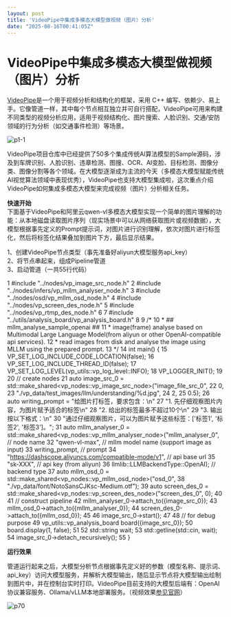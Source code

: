```yaml
---
layout: post
title: 'VideoPipe中集成多模态大模型做视频（图片）分析'
date: "2025-08-16T00:41:05Z"
---
```

VideoPipe中集成多模态大模型做视频（图片）分析
===========================

[VideoPipe](http://www.videopipe.cool/)是一个用于视频分析和结构化的框架，采用 C++ 编写、依赖少、易上手。它像管道一样，其中每个节点相互独立并可自行搭配，VideoPipe可用来构建不同类型的视频分析应用，适用于视频结构化、图片搜索、人脸识别、交通/安防领域的行为分析（如交通事件检测）等场景。

![p1-1](https://img2024.cnblogs.com/blog/104032/202508/104032-20250815075335531-431984243.png)

VideoPipe项目仓库中已经提供了50多个集成传统AI算法模型的Sample源码，涉及到车牌识别、人脸识别、违章检测、图搜、OCR、AI变脸、目标检测、图像分类、图像分割等各个领域。在大模型逐渐成为主流的今天（多模态大模型赋能传统AI视觉算法领域中表现优秀），VideoPipe也支持大模型集成啦，这次重点介绍VideoPipe如何集成多模态大模型来完成视频（图片）分析相关任务。

**快速开始**  
下面基于VideoPipe和阿里云qwen-vl多模态大模型实现一个简单的图片理解的功能：从本地磁盘读取图片序列（现实场景中可以从网络获取图片或视频数据），大模型根据事先定义的Prompt提示词，对图片进行识别理解，依次对图片进行标签化，然后将标签化结果叠加到图片下方，最后显示结果。

1、创建VideoPipe节点类型（事先准备好aliyun大模型服务api\_key）  
2、将节点串起来，组成Pipeline管道  
3、启动管道（一共55行代码）

 1 #include "../nodes/vp\_image\_src\_node.h"
 2 #include "../nodes/infers/vp\_mllm\_analyser\_node.h"
 3 #include "../nodes/osd/vp\_mllm\_osd\_node.h"
 4 #include "../nodes/vp\_screen\_des\_node.h"
 5 #include "../nodes/vp\_rtmp\_des\_node.h"
 6 
 7 #include "../utils/analysis\_board/vp\_analysis\_board.h"
 8 
 9 /\*
10 \* ## mllm\_analyse\_sample\_openai ##
11 \* image(frame) analyse based on Multimodal Large Language Model(from aliyun or other OpenAI-compatible api services).
12 \* read images from disk and analyse the image using MLLM using the prepared prompt.
13 \*/
14 int main() {
15     VP\_SET\_LOG\_INCLUDE\_CODE\_LOCATION(false);
16     VP\_SET\_LOG\_INCLUDE\_THREAD\_ID(false);
17 VP\_SET\_LOG\_LEVEL(vp\_utils::vp\_log\_level::INFO);
18 VP\_LOGGER\_INIT();
19 
20     // create nodes
21     auto image\_src\_0 = std::make\_shared<vp\_nodes::vp\_image\_src\_node>("image\_file\_src\_0", 
22                                                                     0, 
23                                                                     "./vp\_data/test\_images/llm/understanding/%d.jpg", 
24                                                                     2, 
25                                                                     0.5);
26     auto writing\_prompt = "给图片打标签，要求包含：\\n"
27                           "1\. 先仔细观察图片内容，为图片赋予适合的标签\\n"
28                           "2\. 给出的标签最多不超过10个\\n"
29                           "3\. 输出按以下格式：\\n"
30                           "通过仔细观察图片，可以为图片赋予这些标签：\['标签1', '标签2', '标签3'\]。";
31     auto mllm\_analyser\_0 = std::make\_shared<vp\_nodes::vp\_mllm\_analyser\_node>("mllm\_analyser\_0",  // node name
32                             "qwen-vl-max",                                       // mllm model name (support image as input)
33                             writing\_prompt,                                      // prompt
34                             "https://dashscope.aliyuncs.com/compatible-mode/v1", // api base url
35                             "sk-XXX",                                            // api key (from aliyun)
36                             llmlib::LLMBackendType::OpenAI);                     // backend type
37     auto mllm\_osd\_0 = std::make\_shared<vp\_nodes::vp\_mllm\_osd\_node>("osd\_0", 
38                         "./vp\_data/font/NotoSansCJKsc-Medium.otf");
39     auto screen\_des\_0 = std::make\_shared<vp\_nodes::vp\_screen\_des\_node>("screen\_des\_0", 0);
40 
41     // construct pipeline
42     mllm\_analyser\_0->attach\_to({image\_src\_0});
43     mllm\_osd\_0->attach\_to({mllm\_analyser\_0});
44     screen\_des\_0->attach\_to({mllm\_osd\_0});
45 
46     image\_src\_0->start();
47 
48     // for debug purpose
49 vp\_utils::vp\_analysis\_board board({image\_src\_0});
50     board.display(1, false);
51 
52     std::string wait;
53 std::getline(std::cin, wait);
54     image\_src\_0->detach\_recursively();
55 }

**运行效果**

管道运行起来之后，大模型分析节点根据事先定义好的参数（模型名称、提示词、api\_key）访问大模型服务，并解析大模型输出，随后显示节点将大模型输出绘制到图片中，并在控制台实时打印。VideoPipe目前支持的大模型后端有：OpenAI协议兼容服务、Ollama/vLLM本地部署服务。（视频效果[参见官网](http://www.videopipe.cool/index.php/2025/08/13/1-14/)）

![p70](https://img2024.cnblogs.com/blog/104032/202508/104032-20250815075500864-2046769637.png)